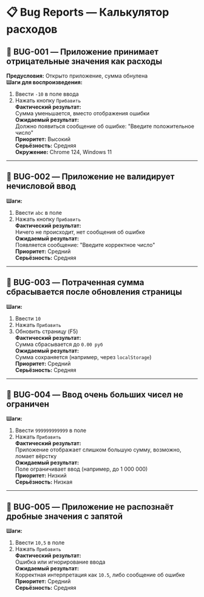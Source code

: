 
# 📋 Bug Reports — Калькулятор расходов

## 🐞 BUG-001 — Приложение принимает отрицательные значения как расходы
**Предусловия:** Открыто приложение, сумма обнулена  
**Шаги для воспроизведения:**
1. Ввести `-10` в поле ввода
2. Нажать кнопку `Прибавить`  
**Фактический результат:**  
Сумма уменьшается, вместо отображения ошибки  
**Ожидаемый результат:**  
Должно появиться сообщение об ошибке: "Введите положительное число"  
**Приоритет:** Высокий  
**Серьёзность:** Средняя  
**Окружение:** Chrome 124, Windows 11  

---

## 🐞 BUG-002 — Приложение не валидирует нечисловой ввод
**Шаги:**
1. Ввести `abc` в поле
2. Нажать кнопку `Прибавить`  
**Фактический результат:**  
Ничего не происходит, нет сообщения об ошибке  
**Ожидаемый результат:**  
Появляется сообщение: "Введите корректное число"  
**Приоритет:** Средний  
**Серьёзность:** Средняя  

---

## 🐞 BUG-003 — Потраченная сумма сбрасывается после обновления страницы
**Шаги:**
1. Ввести `10`
2. Нажать `Прибавить`
3. Обновить страницу (F5)  
**Фактический результат:**  
Сумма сбрасывается до `0.00 руб`  
**Ожидаемый результат:**  
Сумма сохраняется (например, через `localStorage`)  
**Приоритет:** Средний  
**Серьёзность:** Средняя  

---

## 🐞 BUG-004 — Ввод очень больших чисел не ограничен
**Шаги:**
1. Ввести `999999999999` в поле
2. Нажать `Прибавить`  
**Фактический результат:**  
Приложение отображает слишком большую сумму, возможно, ломает вёрстку  
**Ожидаемый результат:**  
Поле ограничивает ввод (например, до 1 000 000)  
**Приоритет:** Низкий  
**Серьёзность:** Низкая  

---

## 🐞 BUG-005 — Приложение не распознаёт дробные значения с запятой
**Шаги:**
1. Ввести `10,5` в поле
2. Нажать `Прибавить`  
**Фактический результат:**  
Ошибка или игнорирование ввода  
**Ожидаемый результат:**  
Корректная интерпретация как `10.5`, либо сообщение об ошибке  
**Приоритет:** Средний  
**Серьёзность:** Средняя  
